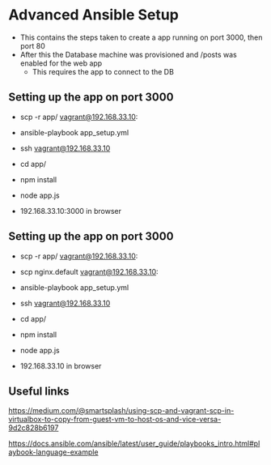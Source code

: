 # Advanced Ansible Setup

- This contains the steps taken to create a app running on port 3000, then port 80
- After this the Database machine was provisioned and /posts was enabled for the web app
	- This requires the app to connect to the DB

## Setting up the app on port 3000

- scp -r app/ vagrant@192.168.33.10:

- ansible-playbook app_setup.yml

- ssh vagrant@192.168.33.10

- cd app/

- npm install

- node app.js

- 192.168.33.10:3000 in browser

## Setting up the app on port 3000

- scp -r app/ vagrant@192.168.33.10:

- scp nginx.default vagrant@192.168.33.10:

- ansible-playbook app_setup.yml

- ssh vagrant@192.168.33.10

- cd app/

- npm install

- node app.js

- 192.168.33.10 in browser

## Useful links

https://medium.com/@smartsplash/using-scp-and-vagrant-scp-in-virtualbox-to-copy-from-guest-vm-to-host-os-and-vice-versa-9d2c828b6197

https://docs.ansible.com/ansible/latest/user_guide/playbooks_intro.html#playbook-language-example

